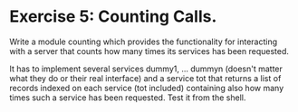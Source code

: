 # Exercise 5: Counting Calls.                                                                                                                                                                                                                                                                    
Write a module counting which provides the functionality for interacting with a server that counts how many times its services has been requested.                                                                                                                                             
                            
                                                                                                                                                                                                                                                                                               
It has to implement several services dummy1, ... dummyn (doesn't matter what they do or their real interface) and a service tot that returns a list of records indexed on each service (tot included) containing also how many times such a service has been requested. Test it from the shell.